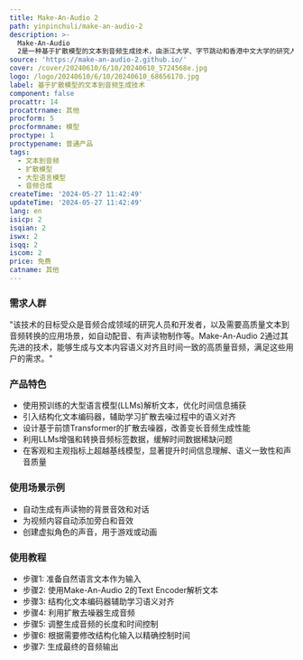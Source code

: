 ```yaml
---
title: Make-An-Audio 2
path: yinpinchuli/make-an-audio-2
description: >-
  Make-An-Audio
  2是一种基于扩散模型的文本到音频生成技术，由浙江大学、字节跳动和香港中文大学的研究人员共同开发。该技术通过使用预训练的大型语言模型(LLMs)解析文本，优化了语义对齐和时间一致性，提高了生成音频的质量。它还设计了基于前馈Transformer的扩散去噪器，以改善变长音频生成的性能，并增强时间信息的提取。此外，通过使用LLMs将大量音频标签数据转换为音频文本数据集，解决了时间数据稀缺的问题。
source: 'https://make-an-audio-2.github.io/'
cover: /cover/20240610/6/10/20240610_5724568e.jpg
logo: /logo/20240610/6/10/20240610_68656170.jpg
label: 基于扩散模型的文本到音频生成技术
component: false
procattr: 14
procattrname: 其他
procform: 5
procformname: 模型
proctype: 1
proctypename: 普通产品
tags:
  - 文本到音频
  - 扩散模型
  - 大型语言模型
  - 音频合成
createTime: '2024-05-27 11:42:49'
updateTime: '2024-05-27 11:42:49'
lang: en
isicp: 2
isqian: 2
iswx: 2
isqq: 2
iscom: 2
price: 免费
catname: 其他
---
```




### 需求人群
"该技术的目标受众是音频合成领域的研究人员和开发者，以及需要高质量文本到音频转换的应用场景，如自动配音、有声读物制作等。Make-An-Audio 2通过其先进的技术，能够生成与文本内容语义对齐且时间一致的高质量音频，满足这些用户的需求。"

### 产品特色
* 使用预训练的大型语言模型(LLMs)解析文本，优化时间信息捕获
* 引入结构化文本编码器，辅助学习扩散去噪过程中的语义对齐
* 设计基于前馈Transformer的扩散去噪器，改善变长音频生成性能
* 利用LLMs增强和转换音频标签数据，缓解时间数据稀缺问题
* 在客观和主观指标上超越基线模型，显著提升时间信息理解、语义一致性和声音质量

### 使用场景示例
* 自动生成有声读物的背景音效和对话
* 为视频内容自动添加旁白和音效
* 创建虚拟角色的声音，用于游戏或动画

### 使用教程
* 步骤1: 准备自然语言文本作为输入
* 步骤2: 使用Make-An-Audio 2的Text Encoder解析文本
* 步骤3: 结构化文本编码器辅助学习语义对齐
* 步骤4: 利用扩散去噪器生成音频
* 步骤5: 调整生成音频的长度和时间控制
* 步骤6: 根据需要修改结构化输入以精确控制时间
* 步骤7: 生成最终的音频输出

  
